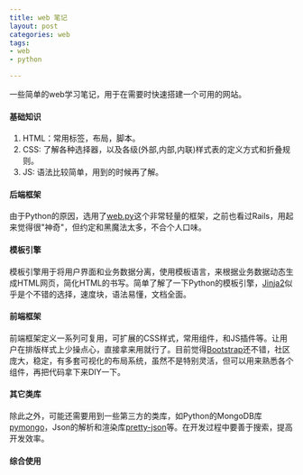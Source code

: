 ```yaml
---
title: web 笔记
layout: post
categories: web
tags:
- web
- python

---
```


一些简单的web学习笔记，用于在需要时快速搭建一个可用的网站。

#### 基础知识

1. HTML：常用标签，布局，脚本。
2. CSS: 了解各种选择器，以及各级(外部,内部,内联)样式表的定义方式和折叠规则。
3. JS: 语法比较简单，用到的时候再了解。

#### 后端框架

由于Python的原因，选用了[web.py][]这个非常轻量的框架，之前也看过Rails，用起来觉得很"神奇"，但约定和黑魔法太多，不合个人口味。

#### 模板引擎

模板引擎用于将用户界面和业务数据分离，使用模板语言，来根据业务数据动态生成HTML网页，简化HTML的书写。简单了解了一下Python的模板引擎，[Jinja2][]似乎是个不错的选择，速度块，语法易懂，文档全面。

#### 前端框架

前端框架定义一系列可复用，可扩展的CSS样式，常用组件，和JS插件等。让用户在排版样式上少操点心，直接拿来用就行了。目前觉得[Bootstrap][]还不错，社区庞大，稳定，有多套可视化的布局系统，虽然不是特别灵活，但可以用来熟悉各个组件，再把代码拿下来DIY一下。

#### 其它类库

除此之外，可能还需要用到一些第三方的类库，如Python的MongoDB库[pymongo]()，Json的解析和渲染库[pretty-json][]等。在开发过程中要善于搜索，提高开发效率。

#### 综合使用



[Bootstrap]: http://www.runoob.com/bootstrap/bootstrap-tutorial.html
[web.py]: http://webpy.org/docs/0.3/tutorial
[jinja2]: http://docs.jinkan.org/docs/jinja2/
[pretty-json]: "https://github.com/warfares/pretty-json"
[pymongo]: "https://github.com/mongodb/mongo-python-driver"





